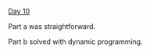 [Day 10](https://adventofcode.com/2020/day/10)

Part a was straightforward.

Part b solved with dynamic programming.
